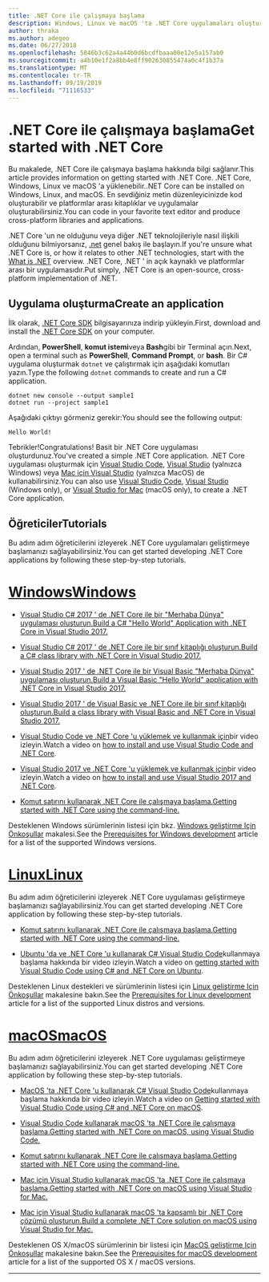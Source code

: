 ```yaml
---
title: .NET Core ile çalışmaya başlama
description: Windows, Linux ve macOS 'ta .NET Core uygulamaları oluşturmayı öğrenmek için kaynakları bulun.
author: thraka
ms.author: adegeo
ms.date: 06/27/2018
ms.openlocfilehash: 5846b3c62a4a44b0d6bcdfbaaa00e12e5a157ab0
ms.sourcegitcommit: a4b10e1f2a8bb4e8ff902630855474a0c4f1b37a
ms.translationtype: MT
ms.contentlocale: tr-TR
ms.lasthandoff: 09/19/2019
ms.locfileid: "71116533"
---
```

# <a name="get-started-with-net-core"></a><span data-ttu-id="3572f-103">.NET Core ile çalışmaya başlama</span><span class="sxs-lookup"><span data-stu-id="3572f-103">Get started with .NET Core</span></span>

<span data-ttu-id="3572f-104">Bu makalede, .NET Core ile çalışmaya başlama hakkında bilgi sağlanır.</span><span class="sxs-lookup"><span data-stu-id="3572f-104">This article provides information on getting started with .NET Core.</span></span> <span data-ttu-id="3572f-105">.NET Core, Windows, Linux ve macOS 'a yüklenebilir.</span><span class="sxs-lookup"><span data-stu-id="3572f-105">.NET Core can be installed on Windows, Linux, and macOS.</span></span> <span data-ttu-id="3572f-106">En sevdiğiniz metin düzenleyicinizde kod oluşturabilir ve platformlar arası kitaplıklar ve uygulamalar oluşturabilirsiniz.</span><span class="sxs-lookup"><span data-stu-id="3572f-106">You can code in your favorite text editor and produce cross-platform libraries and applications.</span></span> 

<span data-ttu-id="3572f-107">.NET Core 'un ne olduğunu veya diğer .NET teknolojileriyle nasıl ilişkili olduğunu bilmiyorsanız, [.net](https://dotnet.microsoft.com/learn/dotnet/what-is-dotnet) genel bakış ile başlayın.</span><span class="sxs-lookup"><span data-stu-id="3572f-107">If you're unsure what .NET Core is, or how it relates to other .NET technologies, start with the [What is .NET](https://dotnet.microsoft.com/learn/dotnet/what-is-dotnet) overview.</span></span> <span data-ttu-id="3572f-108">.NET Core, .NET ' in açık kaynaklı ve platformlar arası bir uygulamasıdır.</span><span class="sxs-lookup"><span data-stu-id="3572f-108">Put simply, .NET Core is an open-source, cross-platform implementation of .NET.</span></span>

## <a name="create-an-application"></a><span data-ttu-id="3572f-109">Uygulama oluşturma</span><span class="sxs-lookup"><span data-stu-id="3572f-109">Create an application</span></span>

<span data-ttu-id="3572f-110">İlk olarak, [.NET Core SDK](https://dotnet.microsoft.com/download) bilgisayarınıza indirip yükleyin.</span><span class="sxs-lookup"><span data-stu-id="3572f-110">First, download and install the [.NET Core SDK](https://dotnet.microsoft.com/download) on your computer.</span></span>

<span data-ttu-id="3572f-111">Ardından, **PowerShell**, **komut istemi**veya **Bash**gibi bir Terminal açın.</span><span class="sxs-lookup"><span data-stu-id="3572f-111">Next, open a terminal such as **PowerShell**, **Command Prompt**, or **bash**.</span></span> <span data-ttu-id="3572f-112">Bir C# uygulama oluşturmak `dotnet` ve çalıştırmak için aşağıdaki komutları yazın.</span><span class="sxs-lookup"><span data-stu-id="3572f-112">Type the following `dotnet` commands to create and run a C# application.</span></span>

```dotnetcli
dotnet new console --output sample1
dotnet run --project sample1
```

<span data-ttu-id="3572f-113">Aşağıdaki çıktıyı görmeniz gerekir:</span><span class="sxs-lookup"><span data-stu-id="3572f-113">You should see the following output:</span></span>

```console
Hello World!
```

<span data-ttu-id="3572f-114">Tebrikler!</span><span class="sxs-lookup"><span data-stu-id="3572f-114">Congratulations!</span></span> <span data-ttu-id="3572f-115">Basit bir .NET Core uygulaması oluşturdunuz.</span><span class="sxs-lookup"><span data-stu-id="3572f-115">You've created a simple .NET Core application.</span></span> <span data-ttu-id="3572f-116">.NET Core uygulaması oluşturmak için [Visual Studio Code](tutorials/with-visual-studio-code.md), [Visual Studio](tutorials/with-visual-studio.md) (yalnızca Windows) veya [Mac için Visual Studio](tutorials/using-on-mac-vs.md) (yalnızca MacOS) de kullanabilirsiniz.</span><span class="sxs-lookup"><span data-stu-id="3572f-116">You can also use [Visual Studio Code](tutorials/with-visual-studio-code.md), [Visual Studio](tutorials/with-visual-studio.md) (Windows only), or [Visual Studio for Mac](tutorials/using-on-mac-vs.md) (macOS only), to create a .NET Core application.</span></span>

## <a name="tutorials"></a><span data-ttu-id="3572f-117">Öğreticiler</span><span class="sxs-lookup"><span data-stu-id="3572f-117">Tutorials</span></span>

<span data-ttu-id="3572f-118">Bu adım adım öğreticilerini izleyerek .NET Core uygulamaları geliştirmeye başlamanızı sağlayabilirsiniz.</span><span class="sxs-lookup"><span data-stu-id="3572f-118">You can get started developing .NET Core applications by following these step-by-step tutorials.</span></span>

<!-- markdownlint-disable MD025 -->

# <a name="windowstabwindows"></a>[<span data-ttu-id="3572f-119">Windows</span><span class="sxs-lookup"><span data-stu-id="3572f-119">Windows</span></span>](#tab/windows)

* [<span data-ttu-id="3572f-120">Visual Studio C# 2017 ' de .NET Core ile bir "Merhaba Dünya" uygulaması oluşturun.</span><span class="sxs-lookup"><span data-stu-id="3572f-120">Build a C# "Hello World" Application with .NET Core in Visual Studio 2017.</span></span>](./tutorials/with-visual-studio.md)

* [<span data-ttu-id="3572f-121">Visual Studio C# 2017 ' de .NET Core ile bir sınıf kitaplığı oluşturun.</span><span class="sxs-lookup"><span data-stu-id="3572f-121">Build a C# class library with .NET Core in Visual Studio 2017.</span></span>](./tutorials/library-with-visual-studio.md)

* [<span data-ttu-id="3572f-122">Visual Studio 2017 ' de .NET Core ile bir Visual Basic "Merhaba Dünya" uygulaması oluşturun.</span><span class="sxs-lookup"><span data-stu-id="3572f-122">Build a Visual Basic "Hello World" application with .NET Core in Visual Studio 2017.</span></span>](./tutorials/vb-with-visual-studio.md)

* [<span data-ttu-id="3572f-123">Visual Studio 2017 ' de Visual Basic ve .NET Core ile bir sınıf kitaplığı oluşturun.</span><span class="sxs-lookup"><span data-stu-id="3572f-123">Build a class library with Visual Basic and .NET Core in Visual Studio 2017.</span></span>](./tutorials/vb-library-with-visual-studio.md)  

* <span data-ttu-id="3572f-124">[Visual Studio Code ve .NET Core 'u yüklemek ve kullanmak için](https://channel9.msdn.com/Blogs/dotnet/Get-started-with-VS-Code-using-CSharp-and-NET-Core/)bir video izleyin.</span><span class="sxs-lookup"><span data-stu-id="3572f-124">Watch a video on [how to install and use Visual Studio Code and .NET Core](https://channel9.msdn.com/Blogs/dotnet/Get-started-with-VS-Code-using-CSharp-and-NET-Core/).</span></span>

* <span data-ttu-id="3572f-125">[Visual Studio 2017 ve .NET Core 'u yüklemek ve kullanmak için](https://channel9.msdn.com/Blogs/dotnet/Get-Started-NET-Core-Visual-Studio-2017/)bir video izleyin.</span><span class="sxs-lookup"><span data-stu-id="3572f-125">Watch a video on [how to install and use Visual Studio 2017 and .NET Core](https://channel9.msdn.com/Blogs/dotnet/Get-Started-NET-Core-Visual-Studio-2017/).</span></span>

* [<span data-ttu-id="3572f-126">Komut satırını kullanarak .NET Core ile çalışmaya başlama.</span><span class="sxs-lookup"><span data-stu-id="3572f-126">Getting started with .NET Core using the command-line.</span></span>](tutorials/using-with-xplat-cli.md)

<span data-ttu-id="3572f-127">Desteklenen Windows sürümlerinin listesi için bkz. [Windows geliştirme Için Önkoşullar](windows-prerequisites.md) makalesi.</span><span class="sxs-lookup"><span data-stu-id="3572f-127">See the [Prerequisites for Windows development](windows-prerequisites.md) article for a list of the supported Windows versions.</span></span>

# <a name="linuxtablinux"></a>[<span data-ttu-id="3572f-128">Linux</span><span class="sxs-lookup"><span data-stu-id="3572f-128">Linux</span></span>](#tab/linux)

<span data-ttu-id="3572f-129">Bu adım adım öğreticilerini izleyerek .NET Core uygulaması geliştirmeye başlamanızı sağlayabilirsiniz.</span><span class="sxs-lookup"><span data-stu-id="3572f-129">You can get started developing .NET Core application by following these step-by-step tutorials.</span></span>

* [<span data-ttu-id="3572f-130">Komut satırını kullanarak .NET Core ile çalışmaya başlama.</span><span class="sxs-lookup"><span data-stu-id="3572f-130">Getting started with .NET Core using the command-line.</span></span>](tutorials/using-with-xplat-cli.md)

* <span data-ttu-id="3572f-131">[Ubuntu 'da ve .NET Core 'u kullanarak C# Visual Studio Code](https://channel9.msdn.com/Blogs/dotnet/Get-started-with-VS-Code-Csharp-dotnet-Core-Ubuntu)kullanmaya başlama hakkında bir video izleyin.</span><span class="sxs-lookup"><span data-stu-id="3572f-131">Watch a video on [getting started with Visual Studio Code using C# and .NET Core on Ubuntu](https://channel9.msdn.com/Blogs/dotnet/Get-started-with-VS-Code-Csharp-dotnet-Core-Ubuntu).</span></span>

<span data-ttu-id="3572f-132">Desteklenen Linux destekleri ve sürümlerinin listesi için [Linux geliştirme Için Önkoşullar](linux-prerequisites.md) makalesine bakın.</span><span class="sxs-lookup"><span data-stu-id="3572f-132">See the [Prerequisites for Linux development](linux-prerequisites.md) article for a list of the supported Linux distros and versions.</span></span>

# <a name="macostabmacos"></a>[<span data-ttu-id="3572f-133">macOS</span><span class="sxs-lookup"><span data-stu-id="3572f-133">macOS</span></span>](#tab/macos)

<span data-ttu-id="3572f-134">Bu adım adım öğreticilerini izleyerek .NET Core uygulaması geliştirmeye başlamanızı sağlayabilirsiniz.</span><span class="sxs-lookup"><span data-stu-id="3572f-134">You can get started developing .NET Core application by following these step-by-step tutorials.</span></span>

* <span data-ttu-id="3572f-135">[MacOS 'ta .NET Core 'u kullanarak C# Visual Studio Code](https://channel9.msdn.com/Blogs/dotnet/Get-started-VSCode-NET-Core-Mac)kullanmaya başlama hakkında bir video izleyin.</span><span class="sxs-lookup"><span data-stu-id="3572f-135">Watch a video on [Getting started with Visual Studio Code using C# and .NET Core on macOS](https://channel9.msdn.com/Blogs/dotnet/Get-started-VSCode-NET-Core-Mac).</span></span>

* [<span data-ttu-id="3572f-136">Visual Studio Code kullanarak macOS 'ta .NET Core ile çalışmaya başlama.</span><span class="sxs-lookup"><span data-stu-id="3572f-136">Getting started with .NET Core on macOS, using Visual Studio Code.</span></span>](tutorials/using-on-macos.md)

* [<span data-ttu-id="3572f-137">Komut satırını kullanarak .NET Core ile çalışmaya başlama.</span><span class="sxs-lookup"><span data-stu-id="3572f-137">Getting started with .NET Core using the command-line.</span></span>](tutorials/using-with-xplat-cli.md)

* [<span data-ttu-id="3572f-138">Mac için Visual Studio kullanarak macOS 'ta .NET Core ile çalışmaya başlama.</span><span class="sxs-lookup"><span data-stu-id="3572f-138">Getting started with .NET Core on macOS using Visual Studio for Mac.</span></span>](tutorials/using-on-mac-vs.md)

* [<span data-ttu-id="3572f-139">Mac için Visual Studio kullanarak macOS 'ta kapsamlı bir .NET Core çözümü oluşturun.</span><span class="sxs-lookup"><span data-stu-id="3572f-139">Build a complete .NET Core solution on macOS using Visual Studio for Mac.</span></span>](tutorials/using-on-mac-vs-full-solution.md)

<span data-ttu-id="3572f-140">Desteklenen OS X/macOS sürümlerinin bir listesi için [MacOS geliştirme Için Önkoşullar](macos-prerequisites.md) makalesine bakın.</span><span class="sxs-lookup"><span data-stu-id="3572f-140">See the [Prerequisites for macOS development](macos-prerequisites.md) article for a list of the supported OS X / macOS versions.</span></span>

---
